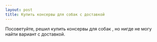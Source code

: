 ```yaml
---
layout: post 
title: Купить консервы для собак с доставкой 
--- 
```

Посоветуйте, решил купить консервы для собак , но нигде не могу найти вариант с доставкой.